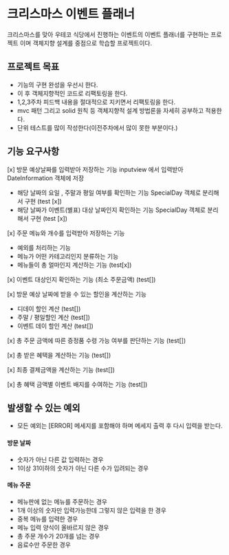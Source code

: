 # 크리스마스 이벤트 플래너
크리스마스를 맞아 우테코 식당에서 진행하는 이벤트의 이벤트 플래너를 구현하는 프로젝트 이며
객체지향 설계를 중점으로 학습할 프로젝트이다.


## 프로젝트 목표
- 기능의 구현 완성을 우선시 한다.
- 이 후 객체지향적인 코드로 리팩토링을 한다.
- 1,2,3주차 피드백 내용을 절대적으로 지키면서 리팩토링을 한다.
- mvc 패턴 그리고 solid 원칙 등 객체지향적 설계 방법론을 자세히 공부하고 적용한다.
- 단위 테스트를 많이 작성한다(이전주차에서 많이 못한 부분이다.)

## 기능 요구사항
[x] 방문 예상날짜를 입력받아 저장하는 기능 inputview 에서 입력받아 DateInformation 객체에 저장
- 해당 날짜의 요일 , 주말과 평일 여부를 확인하는 기능  SpecialDay 객체로 분리해서 구현 (test [x])
- 해당 날짜가 이벤트(별표) 대상 날짜인지 확인하는 기능  SpecialDay 객체로 분리해서 구현 (test [x])

[x] 주문 메뉴와 개수를 입력받아 저장하는 기능
- 예외를 처리하는 기능
- 메뉴가 어떤 카테고리인지 분류하는 기능
- 메뉴들이 총 얼마인지 계산하는 기능 (test[x])

[x] 이벤트 대상인지 확인하는 기능 (최소 주문금액) (test[])

[x] 방문 예상 날짜에 받을 수 있는 할인을 계산하는 기능
- 디데이 할인 계산  (test[])
- 주말 / 평일할인 계산 (test[])
- 이벤트 데이 할인 계산 (test[])

[x] 총 주문 금액에 따른 증정품 수령 가능 여부를 판단하는 기능 (test[])

[x] 총 받은 혜택을 계산하는 기능 (test[])

[x] 최종 결제금액을 계산하는 기능 (test[])

[x] 총 혜택 금액별 이벤트 배지를 수여하는 기능 (test[])

## 발생할 수 있는 예외
- 모든 예외는 [ERROR] 메세지를 포함해야 하며 메세지 출력 후 다시 입력을 받는다.
#### 방문 날짜
- 숫자가 아닌 다른 값 입력하는 경우
- 1이상 31이하의 숫자가 아닌 다른 수가 입려되는 경우
#### 메뉴 주문
- 메뉴판에 없는 메뉴를 주문하는 경우
- 1개 이상의 숫자만 입력가능한데 그렇지 않은 입력을 한 경우
- 중복 메뉴를 입력한 경우
- 메뉴 입력 양식이 올바르지 않은 경우
- 총 주문 개수가 20개를 넘는 경우
- 음료수만 주문한 경우
